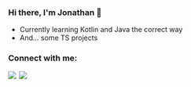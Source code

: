 ### Hi there, I'm Jonathan 👋
- Currently learning Kotlin and Java the correct way
- And... some TS projects

[//]: # (## I'm a fresh graduate looking for job!)
[//]: # (- I’m currently learning Java)
[//]: # (- And currently working on Java and Js projects)

### Connect with me:

[<img align="left" width="22px" src="https://cdn.jsdelivr.net/npm/simple-icons@v3/icons/stackoverflow.svg" />][stackoverflow]
[<img align="left" width="22px" src="https://cdn.jsdelivr.net/npm/simple-icons@v3/icons/linkedin.svg" />][linkedin]

[//]: # ([<img align="left" width="22px" src="https://cdn.jsdelivr.net/npm/simple-icons@v3/icons/instagram.svg" />][instagram])

[//]: # (<br />)

[//]: # (### Current Languages and Tools:)

[//]: # (<img align="left" alt="JavaScript" width="26px" src="https://raw.githubusercontent.com/github/explore/80688e429a7d4ef2fca1e82350fe8e3517d3494d/topics/javascript/javascript.png" />)
[//]: # (<img align="left" alt="TypeScript" width="26px" src="https://raw.githubusercontent.com/github/explore/80688e429a7d4ef2fca1e82350fe8e3517d3494d/topics/typescript/typescript.png" />)
[//]: # (<img align="left" alt="Node.js" width="26px" src="https://raw.githubusercontent.com/github/explore/80688e429a7d4ef2fca1e82350fe8e3517d3494d/topics/nodejs/nodejs.png" />)

[//]: # (<img align="left"alt="React"width="26px"src="https://raw.githubusercontent.com/github/explore/80688e429a7d4ef2fca1e82350fe8e3517d3494d/topics/react/react.png" />)

[//]: # (<br />)

[//]: # (<br />)

[//]: # (### Had Worked with:)

[//]: # (<img align="left" alt="Dart" width="26px" src="https://raw.githubusercontent.com/Vellutia/Vellutia/main/asset/dart_2.png" />)
[//]: # (<img align="left" alt="Flutter" width="26px" src="https://raw.githubusercontent.com/Vellutia/Vellutia/main/asset/flutter.png" />)
[//]: # (<img align="left" alt="Python" width="26px" src="https://raw.githubusercontent.com/github/explore/80688e429a7d4ef2fca1e82350fe8e3517d3494d/topics/python/python.png" />)
[//]: # (<img align="left" alt="Golang" width="26px" src="https://raw.githubusercontent.com/github/explore/80688e429a7d4ef2fca1e82350fe8e3517d3494d/topics/go/go.png" />)

[//]: # (<br />)

[//]: # (---)

[//]: # (<img align="left" alt="Github Stats" src="https://github-readme-stats.vercel.app/api?username=vellutia&show_icons=true&hide_border=true" />)

[stackoverflow]: https://stackoverflow.com/users/12402503/federick-jonathan
[linkedin]: https://www.linkedin.com/in/federick-jonathan-645283b0/
[instagram]: https://www.instagram.com/ef_jonathan/
